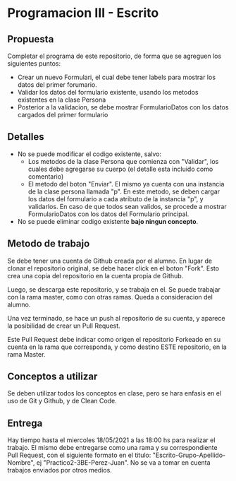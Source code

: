 # Programacion III - Escrito

## Propuesta
Completar el programa de este repositorio, de forma que se agreguen los siguientes puntos:
- Crear un nuevo Formulari, el cual debe tener labels para mostrar los datos del primer forumario.
- Validar los datos del formulario existente, usando los metodos existentes en la clase Persona
- Posterior a la validacion, se debe mostrar FormularioDatos con los datos cargados del primer formulario

## Detalles
- No se puede modificar el codigo existente, salvo: 
	- Los metodos de la clase Persona que comienza con "Validar", los cuales debe agregarse su cuerpo (el detalle esta incluido como comentario)
	- El metodo del boton "Enviar". El mismo ya cuenta con una instancia de la clase persona llamada "p". En este metodo, se deben cargar los datos del formulario a cada atributo de la instancia "p", y validarlos. En caso de que todos sean validos, se procede a mostrar FormularioDatos con los datos del Formulario principal.
- No se puede eliminar codigo existente **bajo ningun concepto**.

## Metodo de trabajo
Se debe tener una cuenta de Github creada por el alumno.
En lugar de clonar el repositorio original, se debe hacer click en el boton "Fork". Esto crea una copia del repositorio en la cuenta propia de Github.

Luego, se descarga este repositorio, y se trabaja en el. Se puede trabajar con la rama master, como con otras ramas. Queda a consideracion del alumno.

Una vez terminado, se hace un push al repositorio de su cuenta, y aparece la posibilidad de crear un Pull Request. 

Este Pull Request debe indicar como origen el repositorio Forkeado en su cuenta en la rama que corresponda, y como destino ESTE repositorio, en la rama Master.


## Conceptos a utilizar
Se deben utilizar todos los conceptos en clase, pero se hara enfasis en el uso de Git y Github, y de Clean Code.


## Entrega
Hay tiempo hasta el miercoles 18/05/2021 a las 18:00 hs para realizar el trabajo.
El mismo debe entregarse como una rama y su correspondiente Pull Request, con el siguiente formato en el titulo: "Escrito-Grupo-Apellido-Nombre", ej "Practico2-3BE-Perez-Juan".
No se va a tomar en cuenta trabajos enviados por otros medios.

